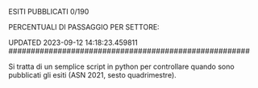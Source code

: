ESITI PUBBLICATI 0/190 

PERCENTUALI DI PASSAGGIO PER SETTORE:

UPDATED 2023-09-12 14:18:23.459811
###################################################### 

Si tratta di un semplice script in python per controllare quando sono pubblicati gli esiti (ASN 2021, sesto quadrimestre).

